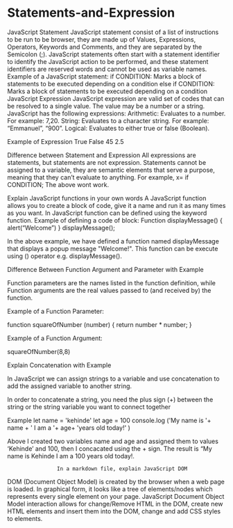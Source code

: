 # Statements-and-Expression
JavaScript Statement
JavaScript statement consist of a list of instructions to be run to be browser, they are made up of Values, Expressions, Operators, Keywords and Comments, and they are separated by the Semicolon (;).
JavaScript statements often start with a statement identifier to identify the JavaScript action to be performed, and these statement identifiers are reserved words and cannot be used as variable names. 
Example of a JavaScript statement:
if CONDITION: Marks a block of statements to be executed depending on a condition
else if CONDITION: Marks a block of statements to be executed depending on a condition
JavaScript Expression
JavaScript expression are valid set of codes that can be resolved to a single value. The value may be a number or a string.
JavaScript has the following expressions:
Arithmetic:  Evaluates to a number. For example: 7,20.
String: Evaluates to a character string. For example: “Emmanuel”, “900”.
Logical: Evaluates to either true or false (Boolean).

Example of Expression
True
False
45
2.5


Difference between Statement and Expression
All expressions are statements, but statements are not expression. Statements cannot be assigned to a variable, they are semantic elements that serve a purpose, meaning that they can’t evaluate to anything. 
For example, x= if CONDITION;
The above wont work.  


Explain JavaScript functions in your own words
A JavaScript function allows you to create a block of code, give it a name and run it as many times as you want.
In JavaScript function can be defined using the keyword function.
Example of defining a code of block:
Function  displayMessage() {
alert(“Welcome”)
}
displayMessage();

In the above example, we have defined a function named displayMessage that displays a popup message "Welcome!". This function can be execute using () operator e.g. displayMessage().







Difference Between Function Argument and Parameter with Example

Function parameters are the names listed in the function definition, while Function arguments are the real values passed to (and received by) the function.


Example of a Function Parameter:

function squareOfNumber (number) {
  return number * number;
}

Example of a Function Argument:

squareOfNumber(8,8)




Explain Concatenation with Example

In JavaScript we can assign strings to a variable and use concatenation to add the assigned variable to another string.

In order to concatenate a string, you need the plus sign (+) between the string or the string variable you want to connect together


Example
let name = 'kehinde'
 let age = 100
 console.log ('My name is '+ name + ' I am a '+ age+ 'years old today!' )

Above I created two variables name and age and assigned them to values ‘Kehinde’ and 100, then I concacated using the + sign. The result is “My name is Kehinde I am a 100 years old today!.



                    In a markdown file, explain JavaScript DOM

DOM (Document Object Model) is created by the browser when a web page is loaded. In graphical form, it looks like a tree of elements/nodes which represents every single element on your page.
JavaScript Document Object Model interaction allows for change/Remove HTML in the DOM, create new HTML elements and insert them into the DOM, change and add CSS styles to elements. 
